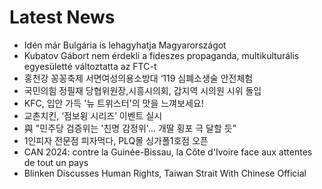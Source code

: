 # Latest News
-  Idén már Bulgária is lehagyhatja Magyarországot
-  Kubatov Gábort nem érdekli a fideszes propaganda, multikulturális egyesületté változtatta az FTC-t
-  홍천강 꽁꽁축제 서면여성의용소방대 ‘119 심폐소생술 안전체험
-  국민의힘 정필재 당협위원장,시흥시의회, 갑지역 시의원 시위 돌입
-  KFC, 입안 가득 '뉴 트위스터'의 맛을 느껴보세요!
-  교촌치킨, ‘점보윙 시리즈’ 이벤트 실시
-  與 "민주당 검증위는 '친명 감정위'… 개딸 횡포 극 달할 듯"
-  1인피자 전문점 피자먹다, PLQ몰 싱가폴1호점 오픈
-  CAN 2024: contre la Guinée-Bissau, la Côte d'Ivoire face aux attentes de tout un pays
-  Blinken Discusses Human Rights, Taiwan Strait With Chinese Official
